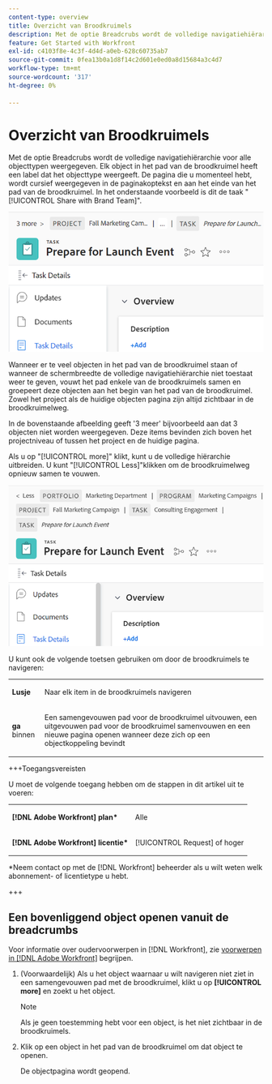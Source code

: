 ```yaml
---
content-type: overview
title: Overzicht van Broodkruimels
description: Met de optie Breadcrubs wordt de volledige navigatiehiërarchie voor alle objecttypen weergegeven.
feature: Get Started with Workfront
exl-id: c4103f8e-4c3f-4d4d-a0eb-628c60735ab7
source-git-commit: 0fea13b0a1d8f14c2d601e0ed0a8d15684a3c4d7
workflow-type: tm+mt
source-wordcount: '317'
ht-degree: 0%

---
```


# Overzicht van Broodkruimels

Met de optie Breadcrubs wordt de volledige navigatiehiërarchie voor alle objecttypen weergegeven. Elk object in het pad van de broodkruimel heeft een label dat het objecttype weergeeft. De pagina die u momenteel hebt, wordt cursief weergegeven in de paginakoptekst en aan het einde van het pad van de broodkruimel. In het onderstaande voorbeeld is dit de taak &quot;[!UICONTROL Share with Brand Team]&quot;.

![ Samengevouwen broodkruimel ](assets/NWE-collapsed-breadcrumb.png)

Wanneer er te veel objecten in het pad van de broodkruimel staan of wanneer de schermbreedte de volledige navigatiehiërarchie niet toestaat weer te geven, vouwt het pad enkele van de broodkruimels samen en groepeert deze objecten aan het begin van het pad van de broodkruimel. Zowel het project als de huidige objecten pagina zijn altijd zichtbaar in de broodkruimelweg.

In de bovenstaande afbeelding geeft &#39;3 meer&#39; bijvoorbeeld aan dat 3 objecten niet worden weergegeven. Deze items bevinden zich boven het projectniveau of tussen het project en de huidige pagina.

Als u op &quot;[!UICONTROL more]&quot; klikt, kunt u de volledige hiërarchie uitbreiden. U kunt &quot;[!UICONTROL Less]&quot;klikken om de broodkruimelweg opnieuw samen te vouwen.

![ Uitgebreide broodkruimel ](assets/NWE-expanded-breadcrumb.png)

U kunt ook de volgende toetsen gebruiken om door de broodkruimels te navigeren:

<table style="table-layout:auto"> 
 <col> 
 <col> 
 <tbody> 
  <tr> 
   <td role="rowheader"><strong> Lusje </strong> </td> 
   <td> <p>Naar elk item in de broodkruimels navigeren</p> </td> 
  </tr> 
  <tr> 
   <td role="rowheader"><strong> ga </strong> binnen </td> 
   <td> <p>Een samengevouwen pad voor de broodkruimel uitvouwen, een uitgevouwen pad voor de broodkruimel samenvouwen en een nieuwe pagina openen wanneer deze zich op een objectkoppeling bevindt</p> </td> 
  </tr> 
 </tbody> 
</table>

+++Toegangsvereisten

U moet de volgende toegang hebben om de stappen in dit artikel uit te voeren:

<table style="table-layout:auto"> 
 <col> 
 </col> 
 <col> 
 </col> 
 <tbody> 
  <tr> 
   <td role="rowheader"><strong>[!DNL Adobe Workfront] plan*</strong></td> 
   <td> <p>Alle</p> </td> 
  </tr> 
  <tr> 
   <td role="rowheader"><strong>[!DNL Adobe Workfront] licentie*</strong></td> 
   <td> <p>[!UICONTROL Request] of hoger</p> </td> 
  </tr> 
 </tbody> 
</table>

*Neem contact op met de [!DNL Workfront] beheerder als u wilt weten welk abonnement- of licentietype u hebt.

+++

<!--drafted: this is no longer possible, since we removed Campaigns, but it might come back as part of Maestro: 

## Multi-object breadcrumbs

>[!NOTE]
>
>The information in this article is available only in the Preview environment when you participate in the [!UICONTROL Campaigns] beta program. The functionality described here might not be fully available yet. For more information about current available features and how to enroll, see [Campaigns beta].

Some objects can belong to multiple parent objects. For example, a project can belong to multiple campaigns. In this case, all the campaigns that the project belongs to display in the breadcrumb.

The multi-object listing in the breadcrumb (for example, the campaigns) displays the number of parent objects which expands into a list to display all the campaigns that the project is associated with. For more information, see [Add objects to a campaign](../../manage-work/campaigns/add-objects-to-a-campaign.md).


![Project with multiple campaigns in the breadcrumb](assets/project-with-multiple-campaigns-in-breadcrumb.png)

-->

## Een bovenliggend object openen vanuit de breadcrumbs

Voor informatie over oudervoorwerpen in [!DNL Workfront], zie [ voorwerpen in  [!DNL Adobe Workfront]](../../workfront-basics/navigate-workfront/workfront-navigation/understand-objects.md) begrijpen.

1. (Voorwaardelijk) Als u het object waarnaar u wilt navigeren niet ziet in een samengevouwen pad met de broodkruimel, klikt u op **[!UICONTROL more]** en zoekt u het object.

   >[!NOTE]
   >
   >Als je geen toestemming hebt voor een object, is het niet zichtbaar in de broodkruimels.

1. Klik op een object in het pad van de broodkruimel om dat object te openen.

   De objectpagina wordt geopend.
